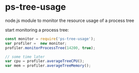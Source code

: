 # ps-tree-usage
node.js module to monitor the resource usage of a process tree

start monitoring a process tree:
```javascript
const monitor = require('ps-tree-usage');
var profiler =  new monitor;
profiler.monitorProcessTree(14200, true);

// some time later
var cpu = profiler.averageTreeCPU();
var mem = profiler.averageTreeMemory();
```
